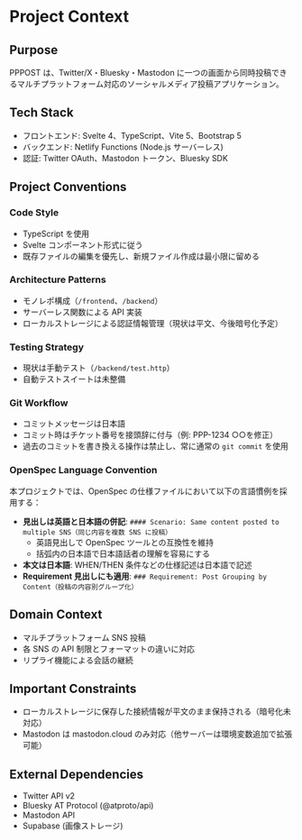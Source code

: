# Project Context

## Purpose

PPPOST は、Twitter/X・Bluesky・Mastodon に一つの画面から同時投稿できるマルチプラットフォーム対応のソーシャルメディア投稿アプリケーション。

## Tech Stack

- フロントエンド: Svelte 4、TypeScript、Vite 5、Bootstrap 5
- バックエンド: Netlify Functions (Node.js サーバーレス)
- 認証: Twitter OAuth、Mastodon トークン、Bluesky SDK

## Project Conventions

### Code Style

- TypeScript を使用
- Svelte コンポーネント形式に従う
- 既存ファイルの編集を優先し、新規ファイル作成は最小限に留める

### Architecture Patterns

- モノレポ構成（`/frontend`、`/backend`）
- サーバーレス関数による API 実装
- ローカルストレージによる認証情報管理（現状は平文、今後暗号化予定）

### Testing Strategy

- 現状は手動テスト（`/backend/test.http`）
- 自動テストスイートは未整備

### Git Workflow

- コミットメッセージは日本語
- コミット時はチケット番号を接頭辞に付与（例: PPP-1234 ○○を修正）
- 過去のコミットを書き換える操作は禁止し、常に通常の `git commit` を使用

### OpenSpec Language Convention

本プロジェクトでは、OpenSpec の仕様ファイルにおいて以下の言語慣例を採用する：

- **見出しは英語と日本語の併記**: `#### Scenario: Same content posted to multiple SNS（同じ内容を複数 SNS に投稿）`
  - 英語見出しで OpenSpec ツールとの互換性を維持
  - 括弧内の日本語で日本語話者の理解を容易にする
- **本文は日本語**: WHEN/THEN 条件などの仕様記述は日本語で記述
- **Requirement 見出しにも適用**: `### Requirement: Post Grouping by Content（投稿の内容別グループ化）`

## Domain Context

- マルチプラットフォーム SNS 投稿
- 各 SNS の API 制限とフォーマットの違いに対応
- リプライ機能による会話の継続

## Important Constraints

- ローカルストレージに保存した接続情報が平文のまま保持される（暗号化未対応）
- Mastodon は mastodon.cloud のみ対応（他サーバーは環境変数追加で拡張可能）

## External Dependencies

- Twitter API v2
- Bluesky AT Protocol (@atproto/api)
- Mastodon API
- Supabase (画像ストレージ)
